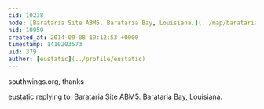 ```yaml
---
cid: 10238
node: [Barataria Site ABM5. Barataria Bay, Louisiana.](../map/barataria-site-abm5-barataria-bay-louisiana/07-25-2014)
nid: 10959
created_at: 2014-09-08 19:12:53 +0000
timestamp: 1410203573
uid: 379
author: [eustatic](../profile/eustatic)
---
```


southwings.org, thanks

[eustatic](../profile/eustatic) replying to: [Barataria Site ABM5. Barataria Bay, Louisiana.](../map/barataria-site-abm5-barataria-bay-louisiana/07-25-2014)

